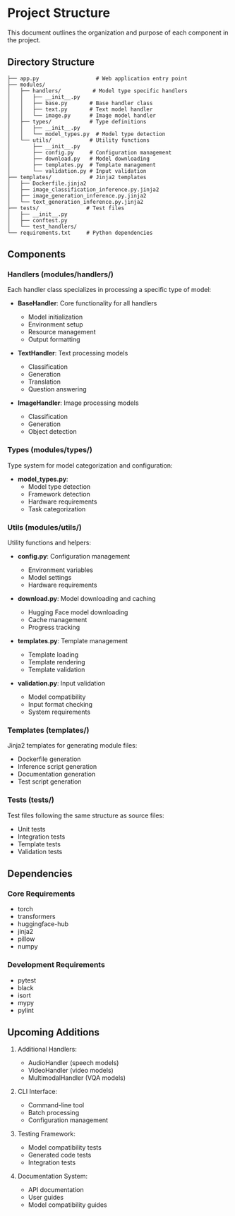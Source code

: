 # Project Structure

This document outlines the organization and purpose of each component in the project.

## Directory Structure

```
├── app.py                  # Web application entry point
├── modules/
│   ├── handlers/          # Model type specific handlers
│   │   ├── __init__.py
│   │   ├── base.py       # Base handler class
│   │   ├── text.py       # Text model handler
│   │   └── image.py      # Image model handler
│   ├── types/            # Type definitions
│   │   ├── __init__.py
│   │   └── model_types.py  # Model type detection
│   └── utils/            # Utility functions
│       ├── __init__.py
│       ├── config.py     # Configuration management
│       ├── download.py   # Model downloading
│       ├── templates.py  # Template management
│       └── validation.py # Input validation
├── templates/            # Jinja2 templates
│   ├── Dockerfile.jinja2
│   ├── image_classification_inference.py.jinja2
│   ├── image_generation_inference.py.jinja2
│   └── text_generation_inference.py.jinja2
├── tests/               # Test files
│   ├── __init__.py
│   ├── conftest.py
│   └── test_handlers/
└── requirements.txt     # Python dependencies
```

## Components

### Handlers (modules/handlers/)

Each handler class specializes in processing a specific type of model:

- **BaseHandler**: Core functionality for all handlers
  - Model initialization
  - Environment setup
  - Resource management
  - Output formatting

- **TextHandler**: Text processing models
  - Classification
  - Generation
  - Translation
  - Question answering

- **ImageHandler**: Image processing models
  - Classification
  - Generation
  - Object detection

### Types (modules/types/)

Type system for model categorization and configuration:

- **model_types.py**: 
  - Model type detection
  - Framework detection
  - Hardware requirements
  - Task categorization

### Utils (modules/utils/)

Utility functions and helpers:

- **config.py**: Configuration management
  - Environment variables
  - Model settings
  - Hardware requirements

- **download.py**: Model downloading and caching
  - Hugging Face model downloading
  - Cache management
  - Progress tracking

- **templates.py**: Template management
  - Template loading
  - Template rendering
  - Template validation

- **validation.py**: Input validation
  - Model compatibility
  - Input format checking
  - System requirements

### Templates (templates/)

Jinja2 templates for generating module files:

- Dockerfile generation
- Inference script generation
- Documentation generation
- Test script generation

### Tests (tests/)

Test files following the same structure as source files:

- Unit tests
- Integration tests
- Template tests
- Validation tests

## Dependencies

### Core Requirements
- torch
- transformers
- huggingface-hub
- jinja2
- pillow
- numpy

### Development Requirements
- pytest
- black
- isort
- mypy
- pylint

## Upcoming Additions

1. Additional Handlers:
   - AudioHandler (speech models)
   - VideoHandler (video models)
   - MultimodalHandler (VQA models)

2. CLI Interface:
   - Command-line tool
   - Batch processing
   - Configuration management

3. Testing Framework:
   - Model compatibility tests
   - Generated code tests
   - Integration tests

4. Documentation System:
   - API documentation
   - User guides
   - Model compatibility guides